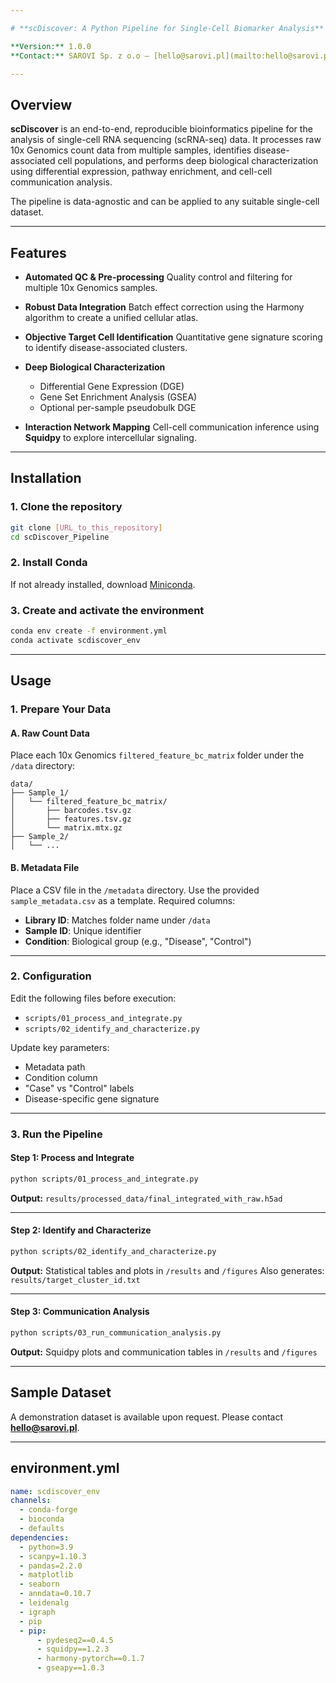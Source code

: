 ```yaml
---

# **scDiscover: A Python Pipeline for Single-Cell Biomarker Analysis**

**Version:** 1.0.0
**Contact:** SAROVI Sp. z o.o — [hello@sarovi.pl](mailto:hello@sarovi.pl)

---
```


## Overview

**scDiscover** is an end-to-end, reproducible bioinformatics pipeline for the analysis of single-cell RNA sequencing (scRNA-seq) data. It processes raw 10x Genomics count data from multiple samples, identifies disease-associated cell populations, and performs deep biological characterization using differential expression, pathway enrichment, and cell-cell communication analysis.

The pipeline is data-agnostic and can be applied to any suitable single-cell dataset.

---

## Features

* **Automated QC & Pre-processing**
  Quality control and filtering for multiple 10x Genomics samples.

* **Robust Data Integration**
  Batch effect correction using the Harmony algorithm to create a unified cellular atlas.

* **Objective Target Cell Identification**
  Quantitative gene signature scoring to identify disease-associated clusters.

* **Deep Biological Characterization**

  * Differential Gene Expression (DGE)
  * Gene Set Enrichment Analysis (GSEA)
  * Optional per-sample pseudobulk DGE

* **Interaction Network Mapping**
  Cell-cell communication inference using **Squidpy** to explore intercellular signaling.

---

## Installation

### 1. Clone the repository

```bash
git clone [URL_to_this_repository]
cd scDiscover_Pipeline
```

### 2. Install Conda

If not already installed, download [Miniconda](https://docs.conda.io/en/latest/miniconda.html).

### 3. Create and activate the environment

```bash
conda env create -f environment.yml
conda activate scdiscover_env
```

---

## Usage

### 1. Prepare Your Data

#### A. Raw Count Data

Place each 10x Genomics `filtered_feature_bc_matrix` folder under the `/data` directory:

```
data/
├── Sample_1/
│   └── filtered_feature_bc_matrix/
│       ├── barcodes.tsv.gz
│       ├── features.tsv.gz
│       └── matrix.mtx.gz
├── Sample_2/
│   └── ...
```

#### B. Metadata File

Place a CSV file in the `/metadata` directory. Use the provided `sample_metadata.csv` as a template. Required columns:

* **Library ID**: Matches folder name under `/data`
* **Sample ID**: Unique identifier
* **Condition**: Biological group (e.g., "Disease", "Control")

---

### 2. Configuration

Edit the following files before execution:

* `scripts/01_process_and_integrate.py`
* `scripts/02_identify_and_characterize.py`

Update key parameters:

* Metadata path
* Condition column
* "Case" vs "Control" labels
* Disease-specific gene signature

---

### 3. Run the Pipeline

#### Step 1: Process and Integrate

```bash
python scripts/01_process_and_integrate.py
```

**Output:**
`results/processed_data/final_integrated_with_raw.h5ad`

---

#### Step 2: Identify and Characterize

```bash
python scripts/02_identify_and_characterize.py
```

**Output:**
Statistical tables and plots in `/results` and `/figures`
Also generates: `results/target_cluster_id.txt`

---

#### Step 3: Communication Analysis

```bash
python scripts/03_run_communication_analysis.py
```

**Output:**
Squidpy plots and communication tables in `/results` and `/figures`

---

## Sample Dataset

A demonstration dataset is available upon request. Please contact **[hello@sarovi.pl](mailto:hello@sarovi.pl)**.

---

## environment.yml

```yaml
name: scdiscover_env
channels:
  - conda-forge
  - bioconda
  - defaults
dependencies:
  - python=3.9
  - scanpy=1.10.3
  - pandas=2.2.0
  - matplotlib
  - seaborn
  - anndata=0.10.7
  - leidenalg
  - igraph
  - pip
  - pip:
      - pydeseq2==0.4.5
      - squidpy==1.2.3
      - harmony-pytorch==0.1.7
      - gseapy==1.0.3
```

